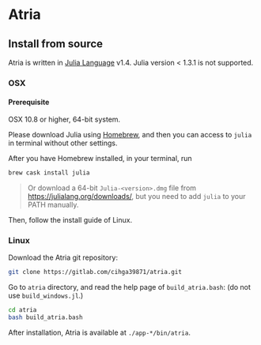 # Atria

## Install from source

Atria is written in [Julia Language](https://julialang.org/) v1.4. Julia version < 1.3.1 is not supported.

### OSX

#### Prerequisite

OSX 10.8 or higher, 64-bit system.

Please download Julia using [Homebrew](https://brew.sh/), and then you can access to `julia` in terminal without other settings.

After you have Homebrew installed, in your terminal, run

```bash
brew cask install julia
```

> Or download a 64-bit `Julia-<version>.dmg` file from <https://julialang.org/downloads/>, but you need to add `julia` to your PATH manually.

Then, follow the install guide of Linux.

### Linux

Download the Atria git repository:

```bash
git clone https://gitlab.com/cihga39871/atria.git
```

Go to `atria` directory, and read the help page of `build_atria.bash`: (do not use `build_windows.jl`.)

```bash
cd atria
bash build_atria.bash
```

After installation, Atria is available at `./app-*/bin/atria`.
